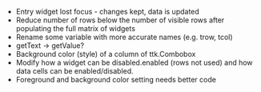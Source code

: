 * Entry widget lost focus - changes kept, data is updated
* Reduce number of rows below the number of visible rows after populating the full 
  matrix of widgets
* Rename some variable with more accurate names (e.g. trow, tcol)
* getText -> getValue? 
* Background color (style) of a column of ttk.Combobox
* Modify how a widget can be disabled.enabled (rows not used) and how data cells
  can be enabled/disabled.
* Foreground and background color setting needs better code